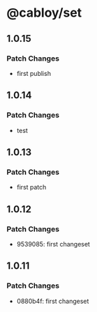 # @cabloy/set

## 1.0.15

### Patch Changes

- first publish

## 1.0.14

### Patch Changes

- test

## 1.0.13

### Patch Changes

- first patch

## 1.0.12

### Patch Changes

- 9539085: first changeset

## 1.0.11

### Patch Changes

- 0880b4f: first changeset
